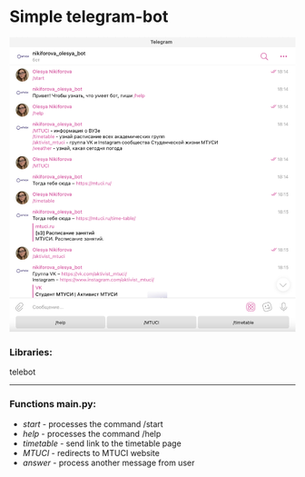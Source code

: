 # Simple telegram-bot

![alt text](https://github.com/nikifolesya/Nikiforova_BVT2107/blob/master/images/simple-bot.png)

### Libraries:

telebot

---

### Functions main.py:

* _start_ - processes the command /start 
* _help_ - processes the command /help 
* _timetable_ - send link to the timetable page
* _MTUCI_ - redirects to MTUCI website
* _answer_ - process another message from user